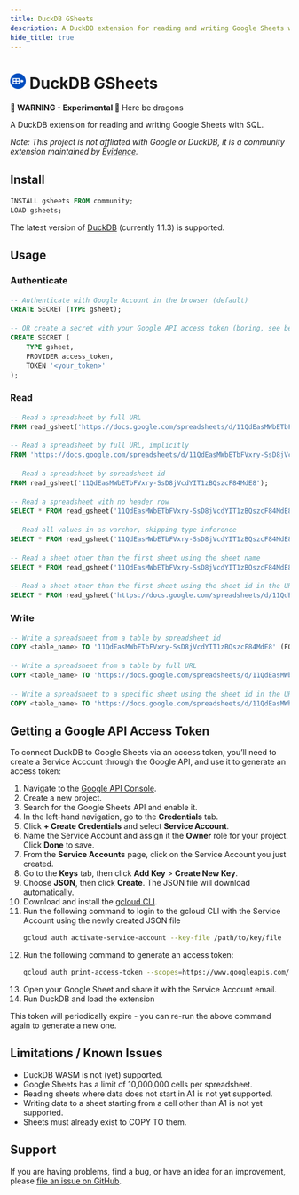 ```yaml
---
title: DuckDB GSheets
description: A DuckDB extension for reading and writing Google Sheets with SQL.
hide_title: true
---
```


<h1 class="markdown flex items-center gap-2"><img src="icon-512.png" style="height: 1em;"/> DuckDB GSheets</h1>

<Alert status="warning">

**🚧 WARNING - Experimental 🚧** Here be dragons
 
</Alert>


A DuckDB extension for reading and writing Google Sheets with SQL.

_Note: This project is not affliated with Google or DuckDB, it is a community extension maintained by [Evidence](https://evidence.dev)._

## Install

```sql
INSTALL gsheets FROM community;
LOAD gsheets;
```

The latest version of [DuckDB](https://duckdb.org/docs/installation) (currently 1.1.3) is supported.

## Usage 

### Authenticate

```sql
-- Authenticate with Google Account in the browser (default)
CREATE SECRET (TYPE gsheet);

-- OR create a secret with your Google API access token (boring, see below guide)
CREATE SECRET (
    TYPE gsheet, 
    PROVIDER access_token, 
    TOKEN '<your_token>'
);
```

### Read

```sql
-- Read a spreadsheet by full URL
FROM read_gsheet('https://docs.google.com/spreadsheets/d/11QdEasMWbETbFVxry-SsD8jVcdYIT1zBQszcF84MdE8/edit');

-- Read a spreadsheet by full URL, implicitly
FROM 'https://docs.google.com/spreadsheets/d/11QdEasMWbETbFVxry-SsD8jVcdYIT1zBQszcF84MdE8/edit';

-- Read a spreadsheet by spreadsheet id
FROM read_gsheet('11QdEasMWbETbFVxry-SsD8jVcdYIT1zBQszcF84MdE8');

-- Read a spreadsheet with no header row
SELECT * FROM read_gsheet('11QdEasMWbETbFVxry-SsD8jVcdYIT1zBQszcF84MdE8', header=false);

-- Read all values in as varchar, skipping type inference
SELECT * FROM read_gsheet('11QdEasMWbETbFVxry-SsD8jVcdYIT1zBQszcF84MdE8', all_varchar=true);

-- Read a sheet other than the first sheet using the sheet name
SELECT * FROM read_gsheet('11QdEasMWbETbFVxry-SsD8jVcdYIT1zBQszcF84MdE8', sheet='Sheet2');

-- Read a sheet other than the first sheet using the sheet id in the URL
SELECT * FROM read_gsheet('https://docs.google.com/spreadsheets/d/11QdEasMWbETbFVxry-SsD8jVcdYIT1zBQszcF84MdE8/edit?gid=644613997#gid=644613997');
```

### Write

```sql
-- Write a spreadsheet from a table by spreadsheet id
COPY <table_name> TO '11QdEasMWbETbFVxry-SsD8jVcdYIT1zBQszcF84MdE8' (FORMAT gsheet);

-- Write a spreadsheet from a table by full URL
COPY <table_name> TO 'https://docs.google.com/spreadsheets/d/11QdEasMWbETbFVxry-SsD8jVcdYIT1zBQszcF84MdE8/edit?usp=sharing' (FORMAT gsheet);

-- Write a spreadsheet to a specific sheet using the sheet id in the URL
COPY <table_name> TO 'https://docs.google.com/spreadsheets/d/11QdEasMWbETbFVxry-SsD8jVcdYIT1zBQszcF84MdE8/edit?gid=1295634987#gid=1295634987' (FORMAT gsheet);
```

## Getting a Google API Access Token

To connect DuckDB to Google Sheets via an access token, you’ll need to create a Service Account through the Google API, and use it to generate an access token:

1. Navigate to the [Google API Console](https://console.developers.google.com/apis/library).
2. Create a new project.
3. Search for the Google Sheets API and enable it.
4. In the left-hand navigation, go to the **Credentials** tab.
5. Click **+ Create Credentials** and select **Service Account**.
6. Name the Service Account and assign it the **Owner** role for your project. Click **Done** to save.
7. From the **Service Accounts** page, click on the Service Account you just created.
8. Go to the **Keys** tab, then click **Add Key** > **Create New Key**.
9. Choose **JSON**, then click **Create**. The JSON file will download automatically.
10. Download and install the [gcloud CLI](https://cloud.google.com/sdk/docs/install).
11. Run the following command to login to the gcloud CLI with the Service Account using the newly created JSON file
    ```bash
    gcloud auth activate-service-account --key-file /path/to/key/file
    ```
12. Run the following command to generate an access token:
    ```bash
    gcloud auth print-access-token --scopes=https://www.googleapis.com/auth/spreadsheets
    ```
13. Open your Google Sheet and share it with the Service Account email.
14. Run DuckDB and load the extension

This token will periodically expire - you can re-run the above command again to generate a new one.

## Limitations / Known Issues

- DuckDB WASM is not (yet) supported.
- Google Sheets has a limit of 10,000,000 cells per spreadsheet.
- Reading sheets where data does not start in A1 is not yet supported.
- Writing data to a sheet starting from a cell other than A1 is not yet supported.
- Sheets must already exist to COPY TO them.

## Support 

If you are having problems, find a bug, or have an idea for an improvement, please [file an issue on GitHub](https://github.com/evidence-dev/duckdb_gsheets).
